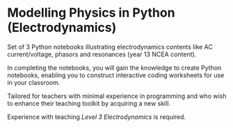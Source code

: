 # Modelling Physics in Python (Electrodynamics)
Set of 3 Python notebooks illustrating electrodynamics contents like AC current/voltage, phasors and resonances (year 13 NCEA content).

In completing the notebooks, you will gain the knowledge to create Python notebooks, enabling you to construct interactive coding worksheets for use in your classroom.

Tailored for teachers with minimal experience in programming and who wish to enhance their teaching toolkit by acquiring a new skill.

Experience with teaching *Level 3 Electrodynamics* is required.
